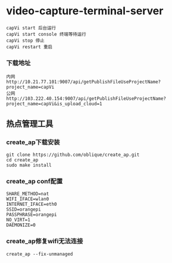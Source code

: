 # video-capture-terminal-server
```
capVi start 后台运行
capVi start console 终端等待运行
capVi stop 停止
capVi restart 重启
```

### 下载地址
```
内网
http://10.21.77.101:9007/api/getPublishFileUseProjectName?project_name=capVi
公网
http://103.222.40.154:9007/api/getPublishFileUseProjectName?project_name=capVi&is_upload_cloud=1
```

## 热点管理工具
### create_ap下载安装
```
git clone https://github.com/oblique/create_ap.git
cd create_ap
sudo make install
```
### create_ap conf配置
```
SHARE_METHOD=nat
WIFI_IFACE=wlan0
INTERNET_IFACE=eth0
SSID=orangepi
PASSPHRASE=orangepi
NO_VIRT=1
DAEMONIZE=0
```

### create_ap修复wifi无法连接
```
create_ap --fix-unmanaged
```


